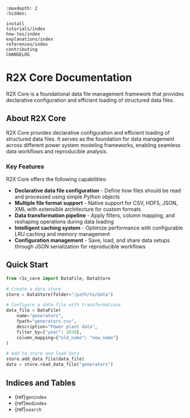 ```{toctree}
:maxdepth: 2
:hidden:

install
tutorials/index
how-tos/index
explanations/index
references/index
contributing
CHANGELOG
```

# R2X Core Documentation

R2X Core is a foundational data file management framework that provides declarative configuration and efficient loading of structured data files.

## About R2X Core

R2X Core provides declarative configuration and efficient loading of structured data files. It serves as the foundation for data management across different power system modeling frameworks, enabling seamless data workflows and reproducible analysis.

### Key Features

R2X Core offers the following capabilities:

- **Declarative data file configuration** - Define how files should be read and processed using simple Python objects
- **Multiple file format support** - Native support for CSV, HDF5, JSON, XML with extensible architecture for custom formats
- **Data transformation pipeline** - Apply filters, column mapping, and reshaping operations during data loading
- **Intelligent caching system** - Optimize performance with configurable LRU caching and memory management
- **Configuration management** - Save, load, and share data setups through JSON serialization for reproducible workflows

## Quick Start

```python
from r2x_core import DataFile, DataStore

# Create a data store
store = DataStore(folder="/path/to/data")

# Configure a data file with transformations
data_file = DataFile(
    name="generators",
    fpath="generators.csv",
    description="Power plant data",
    filter_by={"year": 2030},
    column_mapping={"old_name": "new_name"}
)

# Add to store and load data
store.add_data_file(data_file)
data = store.read_data_file("generators")
```

## Indices and Tables

- {ref}`genindex`
- {ref}`modindex`
- {ref}`search`
